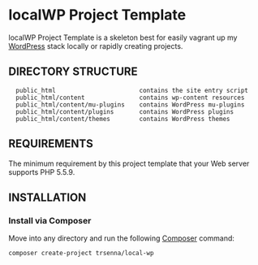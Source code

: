 localWP Project Template
========================

localWP Project Template is a skeleton best for easily vagrant up my [WordPress](http://www.wordpress.org/) 
stack locally or rapidly creating projects.


DIRECTORY STRUCTURE
-------------------

      public_html                       contains the site entry script
      public_html/content               contains wp-content resources
      public_html/content/mu-plugins    contains WordPress mu-plugins
      public_html/content/plugins       contains WordPress plugins
      public_html/content/themes        contains WordPress themes


REQUIREMENTS
------------

The minimum requirement by this project template that your Web server supports PHP 5.5.9.


INSTALLATION
------------

### Install via Composer

Move into any directory and run the following [Composer](https://getcomposer.org/) command:

~~~
composer create-project trsenna/local-wp
~~~
